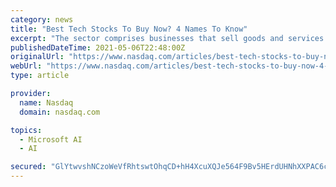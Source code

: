 ```yaml
---
category: news
title: "Best Tech Stocks To Buy Now? 4 Names To Know"
excerpt: "The sector comprises businesses that sell goods and services in industries such as ... with the largest market capitalizations such as Microsoft Corporation (NASDAQ: MSFT) and Amazon.com (NASDAQ ..."
publishedDateTime: 2021-05-06T22:48:00Z
originalUrl: "https://www.nasdaq.com/articles/best-tech-stocks-to-buy-now-4-names-to-know-2021-05-06"
webUrl: "https://www.nasdaq.com/articles/best-tech-stocks-to-buy-now-4-names-to-know-2021-05-06"
type: article

provider:
  name: Nasdaq
  domain: nasdaq.com

topics:
  - Microsoft AI
  - AI

secured: "GlYtwvshNCzoWeVfRhtswtOhqCD+hH4XcuXQJe564F9Bv5HErdUHNhXXPAC6c1iuDDNDPfvSK6XrCY1hu7BS0oo41X5Lvm/QVr8TBGlpFw7WPOZa5pESFSZYrleY/ur+tzbeTdhMJrKgOIRog2K2Y+ceOjzTZ9GNOwaGJxsO8QbtArFIU0N7rqE4D1vLwlSwPjd5OpO2rpqVklaO5bWEHp1n1fNp/NwTwA8gpUpTx1FffctP2gN58KeSIHqKY1A4T5qi4ube/3A5m/dpe7noy2bJYVeAxBEIHLojJJ1DI3xMZzgKRkpvjet5sGo07TR+dY9+EP5OYZg9SnK4l2/qKWM/eefIrwrkW7/1WNuza3g=;ObmngDeqMTj4qPeZSfGzHQ=="
---
```


